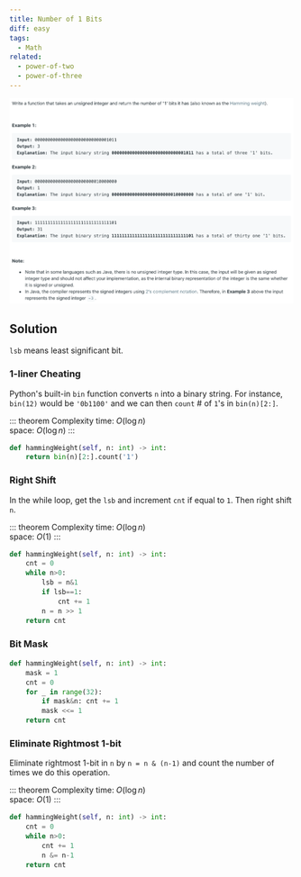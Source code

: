 ```yaml
---
title: Number of 1 Bits
diff: easy
tags:
  - Math
related:
  - power-of-two
  - power-of-three
---
```


<img class="medium-zoom" src="/algo/number-of-1-bits.png" alt="https://leetcode.com/problems/number-of-1-bits">

## Solution

`lsb` means least significant bit.

### 1-liner Cheating

Python's built-in `bin` function converts `n` into a binary string. For instance, `bin(12)` would be `'0b1100'` and we can then `count` # of `1`'s in `bin(n)[2:]`.

::: theorem Complexity
time: $O(\log n)$  
space: $O(\log n)$
:::

```py
def hammingWeight(self, n: int) -> int:
    return bin(n)[2:].count('1')
```

### Right Shift

In the while loop, get the `lsb` and increment `cnt` if equal to `1`. Then right shift `n`.

::: theorem Complexity
time: $O(\log n)$  
space: $O(1)$
:::

```py
def hammingWeight(self, n: int) -> int:
    cnt = 0
    while n>0:
        lsb = n&1
        if lsb==1:
            cnt += 1
        n = n >> 1
    return cnt
```

### Bit Mask

```py
def hammingWeight(self, n: int) -> int:
    mask = 1
    cnt = 0
    for _ in range(32):
        if mask&n: cnt += 1
        mask <<= 1
    return cnt
```

### Eliminate Rightmost 1-bit

Eliminate rightmost 1-bit in `n` by `n = n & (n-1)` and count the number of times we do this operation.

::: theorem Complexity
time: $O(\log n)$  
space: $O(1)$
:::

```py
def hammingWeight(self, n: int) -> int:
    cnt = 0
    while n>0:
        cnt += 1
        n &= n-1
    return cnt
```
